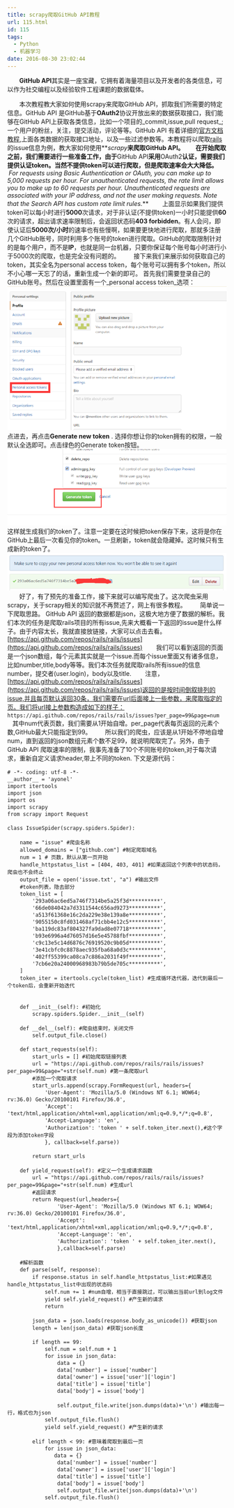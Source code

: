 ```yaml
---
title: scrapy爬取GitHub API教程
url: 115.html
id: 115
tags:
  - Python
  - 机器学习
date: 2016-08-30 23:02:44
---
```


&#160; &#160; &#160; &#160;**GitHub API**其实是一座宝藏，它拥有着海量项目以及开发者的各类信息，可以作为社交编程以及经验软件工程课题的数据载体。

&#160; &#160; &#160; &#160;本次教程教大家如何使用scrapy来爬取GitHub API，抓取我们所需要的特定信息。GitHub API 是GitHub基于**OAuth2**协议开放出来的数据获取接口，我们能够在GitHub API上获取各类信息，比如一个项目的_commit,issue,pull request_;一个用户的粉丝，关注，提交活动，评论等等。GitHub API 有着详细的[官方文档教程](https://api.github.com),上面各类数据的获取接口地址，以及一些过滤参数等。本教程将以爬取[rails](http://github.com/rails/rails)的issue信息为例，教大家如何使用**_scrapy_**来爬取GitHub API。
&#160; &#160; &#160; &#160;在开始爬取之前，我们需要进行一些准备工作，由于**GitHub API**采用**OAuth2**认证，需要我们提供认证token。当然不提供token可以进行爬取，但是爬取速率会大大降低。
&#160; &#160; &#160; &#160;**_For requests using Basic Authentication or OAuth, you can make up to 5,000 requests per hour. For unauthenticated requests, the rate limit allows you to make up to 60 requests per hour. Unauthenticated requests are associated with your IP address, and not the user making requests. Note that the Search API has custom rate limit rules._**
&#160; &#160; &#160; &#160;上面显示如果我们提供token可以每小时进行**5000**次请求，对于非认证(不提供token)一小时只能提供**60**次的请求，超出请求速率限制后，会返回状态码**403 forbidden**。有人会问，即使认证后**5000次/小时**的速率也有些慢啊，如果要更快地进行爬取，那就多注册几个GitHub账号，同时利用多个账号的token进行爬取。GitHub的爬取限制针对的是每个用户，而不是**IP**，也就是同一台机器，只要你保证每个账号每小时进行小于5000次的爬取，也是完全没有问题的。
&#160; &#160; &#160; &#160;接下来我们来展示如何获取自己的token，其实全名为personal access token，每个账号可以拥有多个token，所以不小心哪一天忘了的话，重新生成一个新的即可。 首先我们需要登录自己的GitHub账号。然后在设置里面有一个_personal access token_选项：
![QQ截图20160830092436](scrapy-for-github/QQ截图20160830092436.png) 点进去，再点击**Generate new token** . 选择你想让你的token拥有的权限，一般默认全选即可。点击绿色的Generate token按钮。
![QQ截图20160830092627](scrapy-for-github/QQ截图20160830092627.png) 这样就生成我们的token了。注意一定要在这时候把token保存下来，这将是你在GitHub上最后一次看见你的token。一旦刷新，token就会隐藏掉。这时候只有生成新的token了。
![QQ截图20160830092306](scrapy-for-github/QQ截图20160830092306.png) 
&#160; &#160; &#160; &#160;好了，有了预先的准备工作，接下来就可以编写爬虫了。这次爬虫采用scrapy，关于scrapy相关的知识就不再赘述了，网上有很多教程。 
&#160; &#160; &#160; &#160;简单说一下爬取思路。 GitHub API 返回的数据都是json，这极大地方便了数据的解析。我们本次的任务是爬取rails项目的所有issue,先来大概看一下返回的issue是什么样子。由于内容太长，我就直接放链接，大家可以点击去看。
[https://api.github.com/repos/rails/rails/issues](https://api.github.com/repos/rails/rails/issues)
&#160; &#160; &#160; &#160;我们可以看到返回的页面是一个json数组，每个元素其实就是一个issue.而每个issue里面又有诸多信息，比如number,title,body等等。我们本次任务就爬取rails所有issue的信息number，提交者(user.login)，body以及title.
&#160; &#160; &#160; &#160;注意，[https://api.github.com/repos/rails/rails/issues](https://api.github.com/repos/rails/rails/issues)返回的是按时间倒叙排列的issue,并且每页默认返回30条，我们需要在url后面接上一些参数，来爬取指定的页。我们将url接上参数构造成如下的样子：
`https://api.github.com/repos/rails/rails/issues?per_page=99&page=num`
&#160; &#160; &#160; &#160;其中num代表页数，我们需要从1开始自增。per_page代表每页返回的元素个数,GitHub最大只能指定到99。
&#160; &#160; &#160; &#160;所以我们的爬虫，应该是从1开始不停地自增num，直到返回的json数组元素个数不足99，就说明爬取完了。另外，由于GitHub API 爬取速率的限制，我事先准备了10个不同账号的token,对于每次请求，重新自定义请求header,带上不同的token. 
下文是源代码：
```
# -*- coding: utf-8 -*-
__author__ = 'ayonel'
import itertools
import json
import os
import scrapy
from scrapy import Request

class IssueSpider(scrapy.spiders.Spider):

    name = "issue" #爬虫名称
    allowed_domains = ["github.com"] #制定爬取域名
    num = 1 # 页数，默认从第一页开始
    handle_httpstatus_list = [404, 403, 401] #如果返回这个列表中的状态码，爬虫也不会终止
    output_file = open('issue.txt', "a") #输出文件
    #token列表，隐去部分
    token_list = [
        '293a06ac6ed5a746f7314be5a25f3d**********',
        '66de084042a7d3311544c656ad9273**********',
        'a513f61368e16c2da229e38e139a8e**********',
        '9055150c8fd031468af71cbb4e12c5**********',
        'ba119dc83af804327fa9dad8e07718**********',
        'b93e6996a4d76057d16e5e45788fbf**********',
        'c9c13e5c14d6876c76919520c9b05d**********',
        '3e41cbfc0c8878aec935fba68a0d3c**********',
        '402ff55399ca08ca7c886a2031f49f**********',
        '7cb6e20a24000968983b79b5de705c**********',
    ]
    token_iter = itertools.cycle(token_list) #生成循环迭代器，迭代到最后一个token后，会重新开始迭代


    def __init__(self): #初始化
        scrapy.spiders.Spider.__init__(self)

    def __del__(self): #爬虫结束时，关闭文件
        self.output_file.close()

    def start_requests(self):
        start_urls = [] #初始爬取链接列表
        url = "https://api.github.com/repos/rails/rails/issues?per_page=99&page="+str(self.num) #第一条爬取url
        #添加一个爬取请求
        start_urls.append(scrapy.FormRequest(url, headers={
            'User-Agent': 'Mozilla/5.0 (Windows NT 6.1; WOW64; rv:36.0) Gecko/20100101 Firefox/36.0',
            'Accept': 'text/html,application/xhtml+xml,application/xml;q=0.9,*/*;q=0.8',
            'Accept-Language': 'en',
            'Authorization': 'token ' + self.token_iter.next(),#这个字段为添加token字段
            }, callback=self.parse)) 

        return start_urls

    def yield_request(self): #定义一个生成请求函数
        url = "https://api.github.com/repos/rails/rails/issues?per_page=99&page="+str(self.num) #生成url
        #返回请求
        return Request(url,headers={
                'User-Agent': 'Mozilla/5.0 (Windows NT 6.1; WOW64; rv:36.0) Gecko/20100101 Firefox/36.0',
                'Accept': 'text/html,application/xhtml+xml,application/xml;q=0.9,*/*;q=0.8',
                'Accept-Language': 'en',
                'Authorization': 'token ' + self.token_iter.next(),
                },callback=self.parse)

    #解析函数
    def parse(self, response):
        if response.status in self.handle_httpstatus_list:#如果遇见handle_httpstatus_list中出现的状态码
            self.num += 1 #num自增，相当于直接跳过，可以输出当前url到log文件
            yield self.yield_request() #产生新的请求
            return

        json_data = json.loads(response.body_as_unicode()) #获取json
        length = len(json_data) #获取json长度

        if length == 99:
            self.num = self.num + 1
            for issue in json_data:
                data = {}
                data['number'] = issue['number']
                data['owner'] = issue['user']['login']
                data['title'] = issue['title']
                data['body'] = issue['body']
               
                self.output_file.write(json.dumps(data)+'\n') #输出每一行，格式也为json
            self.output_file.flush()
            yield self.yield_request() #产生新的请求

        elif length < 99: #意味着爬取到最后一页
            for issue in json_data:
               data = {}
                data['number'] = issue['number']
                data['owner'] = issue['user']['login']
                data['title'] = issue['title']
                data['body'] = issue['body']
                self.output_file.write(json.dumps(data)+'\n')
            self.output_file.flush()
```